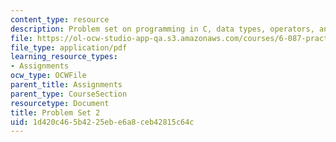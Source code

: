 ```yaml
---
content_type: resource
description: Problem set on programming in C, data types, operators, and expressions.
file: https://ol-ocw-studio-app-qa.s3.amazonaws.com/courses/6-087-practical-programming-in-c-january-iap-2010/1d420c465b4225ebe6a8ceb42815c64c_MIT6_087IAP10_assn02.pdf
file_type: application/pdf
learning_resource_types:
- Assignments
ocw_type: OCWFile
parent_title: Assignments
parent_type: CourseSection
resourcetype: Document
title: Problem Set 2
uid: 1d420c46-5b42-25eb-e6a8-ceb42815c64c
---
```

